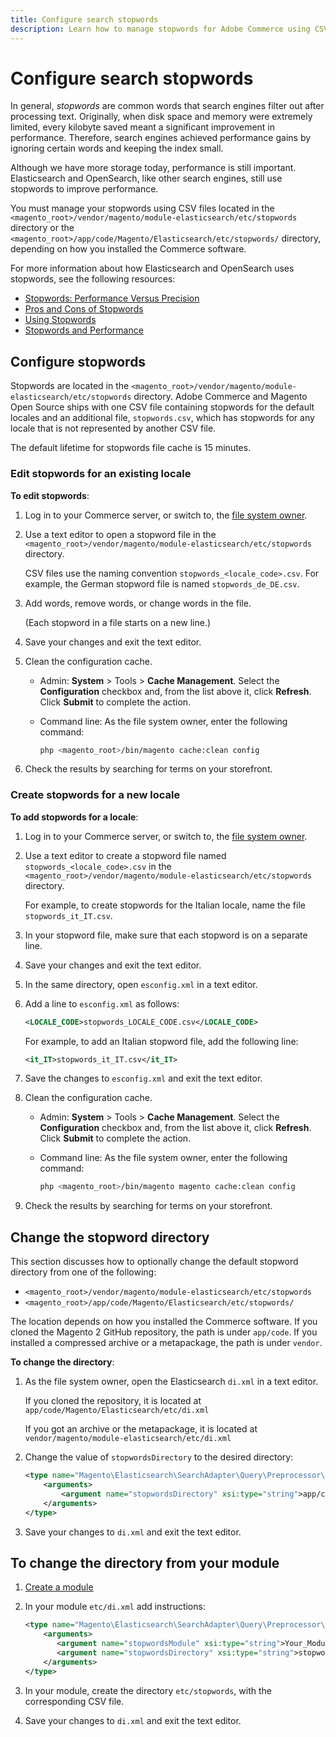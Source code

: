 ```yaml
---
title: Configure search stopwords
description: Learn how to manage stopwords for Adobe Commerce using CSV files.
---
```


# Configure search stopwords

In general, _stopwords_ are common words that search engines filter out after processing text. Originally, when disk space and memory were extremely limited, every kilobyte saved meant a significant improvement in performance. Therefore, search engines achieved performance gains by ignoring certain words and keeping the index small.

Although we have more storage today, performance is still important. Elasticsearch and OpenSearch, like other search engines, still use stopwords to improve performance.

You must manage your stopwords using CSV files located in the `<magento_root>/vendor/magento/module-elasticsearch/etc/stopwords` directory or the `<magento_root>/app/code/Magento/Elasticsearch/etc/stopwords/` directory, depending on how you installed the Commerce software.

For more information about how Elasticsearch and OpenSearch uses stopwords, see the following resources:

- [Stopwords: Performance Versus Precision](https://www.elastic.co/guide/en/elasticsearch/guide/current/stopwords.html)
- [Pros and Cons of Stopwords](https://www.elastic.co/guide/en/elasticsearch/guide/current/pros-cons-stopwords.html)
- [Using Stopwords](https://www.elastic.co/guide/en/elasticsearch/guide/current/using-stopwords.html)
- [Stopwords and Performance](https://www.elastic.co/guide/en/elasticsearch/guide/current/stopwords-performance.html)

## Configure stopwords

Stopwords are located in the `<magento_root>/vendor/magento/module-elasticsearch/etc/stopwords` directory. Adobe Commerce and Magento Open Source ships with one CSV file containing stopwords for the default locales and an additional file, `stopwords.csv`, which has stopwords for any locale that is not represented by another CSV file.

The default lifetime for stopwords file cache is 15 minutes.

### Edit stopwords for an existing locale

**To edit stopwords**:

1. Log in to your Commerce server, or switch to, the [file system owner](../../installation/prerequisites/file-system/overview.md).
1. Use a text editor to open a stopword file in the `<magento_root>/vendor/magento/module-elasticsearch/etc/stopwords` directory.

   CSV files use the naming convention `stopwords_<locale_code>.csv`. For example, the German stopword file is named `stopwords_de_DE.csv`.

1. Add words, remove words, or change words in the file.

   (Each stopword in a file starts on a new line.)

1. Save your changes and exit the text editor.
1. Clean the configuration cache.

   - Admin: **System** > Tools > **Cache Management**. Select the **Configuration** checkbox and, from the list above it, click **Refresh**. Click **Submit** to complete the action.

   - Command line: As the file system owner, enter the following command:

      ```bash
      php <magento_root>/bin/magento cache:clean config
      ```

1. Check the results by searching for terms on your storefront.

### Create stopwords for a new locale

**To add stopwords for a locale**:

1. Log in to your Commerce server, or switch to, the [file system owner](../../installation/prerequisites/file-system/overview.md).

1. Use a text editor to create a stopword file named `stopwords_<locale_code>.csv` in the `<magento_root>/vendor/magento/module-elasticsearch/etc/stopwords` directory.

   For example, to create stopwords for the Italian locale, name the file `stopwords_it_IT.csv`.

1. In your stopword file, make sure that each stopword is on a separate line.
1. Save your changes and exit the text editor.
1. In the same directory, open `esconfig.xml` in a text editor.
1. Add a line to `esconfig.xml` as follows:

   ```xml
   <LOCALE_CODE>stopwords_LOCALE_CODE.csv</LOCALE_CODE>
   ```

   For example, to add an Italian stopword file, add the following line:

   ```xml
   <it_IT>stopwords_it_IT.csv</it_IT>
   ```

1. Save the changes to `esconfig.xml` and exit the text editor.
1. Clean the configuration cache.

   - Admin: **System** > Tools > **Cache Management**. Select the **Configuration** checkbox and, from the list above it, click **Refresh**. Click **Submit** to complete the action.

   - Command line: As the file system owner, enter the following command:

      ```bash
      php <magento_root>/bin/magento magento cache:clean config
      ```

1. Check the results by searching for terms on your storefront.

## Change the stopword directory

This section discusses how to optionally change the default stopword directory from one of the following:

- `<magento_root>/vendor/magento/module-elasticsearch/etc/stopwords`
- `<magento_root>/app/code/Magento/Elasticsearch/etc/stopwords/`

The location depends on how you installed the Commerce software. If you cloned the Magento 2 GitHub repository, the path is under `app/code`. If you installed a compressed archive or a metapackage, the path is under `vendor`.

**To change the directory**:

1. As the file system owner, open the Elasticsearch `di.xml` in a text editor.

   If you cloned the repository, it is located at `app/code/Magento/Elasticsearch/etc/di.xml`

   If you got an archive or the metapackage, it is located at `vendor/magento/module-elasticsearch/etc/di.xml`

1. Change the value of `stopwordsDirectory` to the desired directory:

   ```xml
   <type name="Magento\Elasticsearch\SearchAdapter\Query\Preprocessor\Stopwords">
       <arguments>
           <argument name="stopwordsDirectory" xsi:type="string">app/code/Magento/Elasticsearch/etc/stopwords</argument>
       </arguments>
   </type>
   ```

1. Save your changes to `di.xml` and exit the text editor.

## To change the directory from your module

1. [Create a module](https://developer.adobe.com/commerce/php/development/build/component-file-structure/)
1. In your module `etc/di.xml` add instructions:

   ```xml
   <type name="Magento\Elasticsearch\SearchAdapter\Query\Preprocessor\Stopwords">
       <arguments>
          <argument name="stopwordsModule" xsi:type="string">Your_Module</argument>
          <argument name="stopwordsDirectory" xsi:type="string">stopwords</argument>
       </arguments>
   </type>
   ```

1. In your module, create the directory `etc/stopwords`, with the corresponding CSV file.

1. Save your changes to `di.xml` and exit the text editor.

